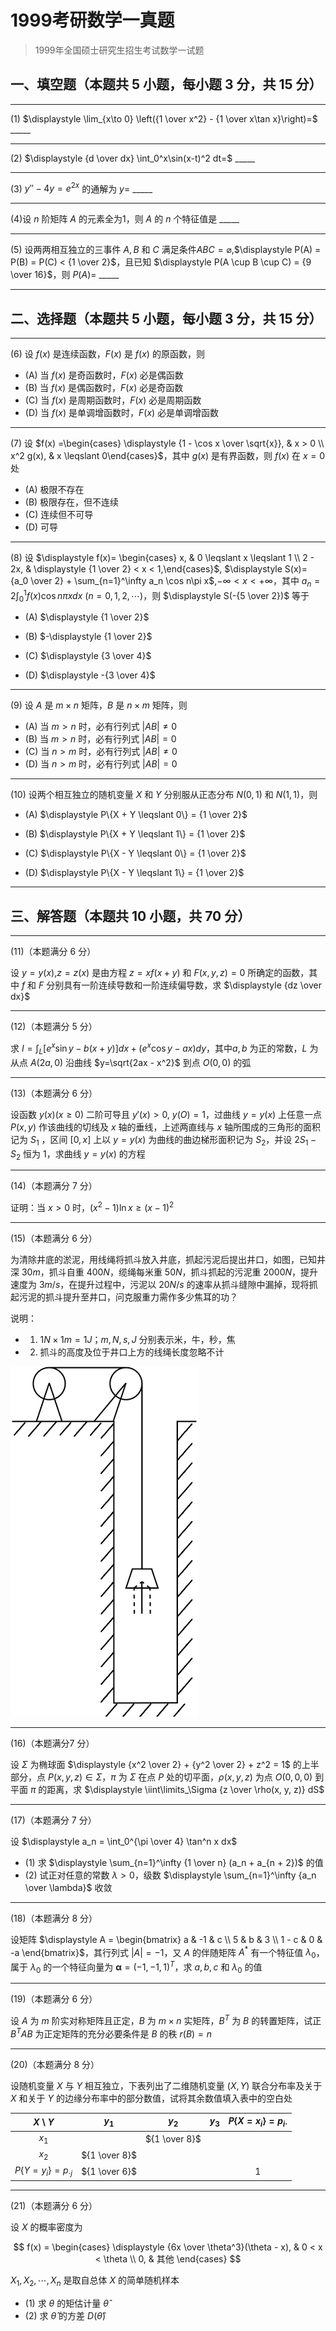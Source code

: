 # 1999考研数学一真题

[annotation]: <id> (939acd8f-fb9f-4299-b5d4-fe212f6995b0)
[annotation]: <status> (public)
[annotation]: <create_time> (2021-03-15 11:55:43)
[annotation]: <category> (数学理论)
[annotation]: <tags> (考研数学)
[annotation]: <comments> (true)
[annotation]: <topic> (考研数学一真题)
[annotation]: <index> (-1999)
[annotation]: <url> (http://blog.ccyg.studio/article/939acd8f-fb9f-4299-b5d4-fe212f6995b0)

> 1999年全国硕士研究生招生考试数学一试题

## 一、填空题（本题共 5 小题，每小题 3 分，共 15 分）

---

(1) $\displaystyle \lim_{x\to 0} \left({1 \over x^2} - {1 \over x\tan x}\right)=$ \_\_\_\_\_

---

(2) $\displaystyle {d \over dx} \int_0^x\sin(x-t)^2 dt=$ \_\_\_\_\_

---

(3) $y''-4y = e^{2x}$ 的通解为 $y=$ \_\_\_\_\_

---

(4)设 $n$ 阶矩阵 $A$ 的元素全为1，则 $A$ 的 $n$ 个特征值是 \_\_\_\_\_

---

(5) 设两两相互独立的三事件 $A,B$ 和 $C$ 满足条件$ABC = \varnothing$,$\displaystyle P(A) = P(B) = P(C) < {1 \over 2}$，且已知 $\displaystyle P(A \cup B \cup C) = {9 \over 16}$，则 $P(A)=$ \_\_\_\_\_

---

## 二、选择题（本题共 5 小题，每小题 3 分，共 15 分）

---

(6) 设 $f(x)$ 是连续函数，$F(x)$ 是 $f(x)$ 的原函数，则

- (A) 当 $f(x)$ 是奇函数时，$F(x)$ 必是偶函数
- (B) 当 $f(x)$ 是偶函数时，$F(x)$ 必是奇函数
- (C) 当 $f(x)$ 是周期函数时，$F(x)$ 必是周期函数
- (D) 当 $f(x)$ 是单调增函数时，$F(x)$ 必是单调增函数

---

(7) 设 $f(x) =\begin{cases} \displaystyle {1 - \cos x \over \sqrt{x}}, & x > 0 \\ x^2 g(x), & x \leqslant 0\end{cases}$，其中 $g(x)$ 是有界函数，则 $f(x)$ 在 $x=0$ 处

- (A) 极限不存在
- (B) 极限存在，但不连续
- (C) 连续但不可导
- (D) 可导

---

(8) 设 $\displaystyle f(x)= \begin{cases} x, & 0 \leqslant x \leqslant 1 \\ 2 - 2x, & \displaystyle {1 \over 2} < x < 1,\end{cases}$, $\displaystyle S(x)= {a_0 \over 2} + \sum_{n=1}^\infty a_n \cos n\pi x$,$-\infty < x < +\infty$，其中 $\displaystyle a_n=2\int_0^1 f(x)\cos n \pi x dx$ $(n = 0, 1, 2,\cdots)$，则 $\displaystyle S(-{5 \over 2})$ 等于

- (A) $\displaystyle {1 \over 2}$

- (B) $-\displaystyle {1 \over 2}$

- (C) $\displaystyle {3 \over 4}$

- (D) $\displaystyle -{3 \over 4}$

---

(9) 设 $A$ 是 $m\times n$ 矩阵，$B$ 是 $n \times m$ 矩阵，则

- (A) 当 $m>n$ 时，必有行列式 $|AB| \neq 0$
- (B) 当 $m>n$ 时，必有行列式 $|AB| = 0$
- (C) 当 $n>m$ 时，必有行列式 $|AB| \neq 0$
- (D) 当 $n>m$ 时，必有行列式 $|AB| = 0$

---

(10) 设两个相互独立的随机变量 $X$ 和 $Y$ 分别服从正态分布 $N(0,1)$ 和 $N(1,1)$，则


- (A) $\displaystyle P\{X + Y \leqslant 0\} = {1 \over 2}$

- (B) $\displaystyle P\{X + Y \leqslant 1\} = {1 \over 2}$

- (C) $\displaystyle P\{X - Y \leqslant 0\} = {1 \over 2}$

- (D) $\displaystyle P\{X - Y \leqslant 1\} = {1 \over 2}$


---

## 三、解答题（本题共 10 小题，共 70 分）

---

(11)（本题满分 6 分）

设 $y = y(x)$,$z = z(x)$ 是由方程 $z=xf(x+y)$ 和 $F(x,y,z) = 0$ 所确定的函数，其中 $f$ 和 $F$ 分别具有一阶连续导数和一阶连续偏导数，求 $\displaystyle {dz \over dx}$

---

(12)（本题满分 5 分）

求 $\displaystyle I = \int_L [e^x\sin y- b(x + y)]dx+ (e^x\cos y - ax)dy$，其中$a,b$ 为正的常数，$L$ 为从点 $A(2a,0)$ 沿曲线 $y=\sqrt{2ax - x^2}$ 到点 $O(0,0)$ 的弧

---

(13)（本题满分 6 分）

设函数 $y(x)(x \geqslant 0)$ 二阶可导且 $y'(x) > 0$, $y(O) = 1$，过曲线 $y= y(x)$ 上任意一点 $P(x,y)$ 作该曲线的切线及 $x$
轴的垂线，上述两直线与 $x$ 轴所围成的三角形的面积记为 $S_1$ ，区间 $[0,x]$ 上以 $y= y(x)$ 为曲线的曲边梯形面积记为 $S_2$，并设 $2S_1 -S_2$ 恒为 $1$，求曲线 $y=y(x)$ 的方程

---

(14)（本题满分 7 分）

证明：当 $x>0$ 时，$(x^2 -1) \ln x \geqslant (x-1)^2$

---

(15)（本题满分 6 分）

为清除井底的淤泥，用线绳将抓斗放入井底，抓起污泥后提出井口，如图，已知井深 $30m$，抓斗自重 $400N$，缆绳每米重 $50N$，抓斗抓起的污泥重 $2000N$，提升速度为 $3m/s$，在提升过程中，污泥以 $20N/s$ 的速率从抓斗缝隙中漏掉，现将抓起污泥的抓斗提升至井口，问克服重力需作多少焦耳的功？

说明：
- 1. $1N \times 1m=1J$；$m, N, s, J$ 分别表示米，牛，秒，焦
- 2. 抓斗的高度及位于井口上方的线绳长度忽略不计

<img class='ui image' src="./images/1999-1.drawio.svg" style='max-width: 100%; width: 300px'/>

---

(16)（本题满分7 分）

设 $\Sigma$ 为椭球面 $\displaystyle {x^2 \over 2} + {y^2 \over 2} + z^2 = 1$ 的上半部分，点 $P(x,y,z) \in \Sigma$，$\pi$ 为 $\Sigma$ 在点 $P$ 处的切平面，$\rho(x,y,z)$ 为点 $O(0,0,0)$ 到平面 $\pi$ 的距离，求 $\displaystyle \iint\limits_\Sigma {z \over \rho(x, y, z)} dS$

---

(17)（本题满分 7 分）

设 $\displaystyle a_n = \int_0^{\pi \over 4} \tan^n x dx$

- (1) 求 $\displaystyle \sum_{n=1}^\infty {1 \over n} (a_n + a_{n + 2})$ 的值
- (2) 试正对任意的常数 $\lambda > 0$，级数 $\displaystyle \sum_{n=1}^\infty {a_n \over \lambda}$ 收敛

---

(18)（本题满分 8 分）

设矩阵  $\displaystyle A = \begin{bmatrix} a & -1 & c \\ 5 & b & 3 \\ 1 - c & 0 & -a \end{bmatrix}$，其行列式 $|A| = -1$，又 $A$ 的伴随矩阵 $A^*$ 有一个特征值 $\lambda_0$，属于 $\lambda_0$ 的一个特征向量为 $\boldsymbol{\alpha}=(-1, -1, 1)^T$，求 $a,b,c$ 和 $\lambda_0$ 的值

---

(19)（本题满分 6 分）

设 $A$ 为 $m$ 阶实对称矩阵且正定，$B$ 为 $m\times n$ 实矩阵，$B^T$ 为 $B$ 的转置矩阵，试正 $B^TAB$ 为正定矩阵的充分必要条件是 $B$ 的秩 $r(B)= n$

---

(20)（本题满分 8 分）

设随机变量 $X$ 与 $Y$ 相互独立，下表列出了二维随机变量 $(X,Y)$ 联合分布率及关于 $X$ 和关于 $Y$ 的边缘分布率中的部分数值，试将其余数值填入表中的空白处

|        $X$ \\ $Y$        |     $y_1$     |     $y_2$     | $y_3$ | $P\{X=x_i\}=p_{i\cdot}$ |
| :----------------------: | :-----------: | :-----------: | :---: | :---------------------: |
|          $x_1$           |               | ${1 \over 8}$ |       |                         |
|          $x_2$           | ${1 \over 8}$ |               |       |                         |
| $P\{Y=y_i\}=p_{\cdot j}$ | ${1 \over 6}$ |               |       |            1            |

---

(21)（本题满分 6 分）

设 $X$ 的概率密度为

$$
f(x) = \begin{cases}
\displaystyle {6x \over \theta^3}(\theta - x), & 0 < x < \theta \\
0, & 其他
\end{cases}
$$

$X_1, X_2, \cdots, X_n$ 是取自总体 $X$ 的简单随机样本

- (1) 求 $\theta$ 的矩估计量 $\hat{\theta}$
- (2) 求 $\hat{\theta}$ 的方差 $D(\hat{\theta})$
